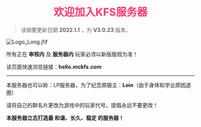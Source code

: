 # <div align="center"><font color=#FD366D>欢迎加入KFS服务器</font></div>
>该纲要更新日期 **2022.1.1** ，为 **V3.0.23** 版本。

![Logo_Long.jfif](/img/Logo_Long.jfif)

所有正在 **审核内** 及 **服务器内** 玩家必须以新版服规为准！

该页面快速浏览链接：**hello.mckfs.com**
- - -

本服务器也可以称：LP服务器，为了纪念原服主：**Loin**（由于身体和学业原因退圈）

请将自己的群名片更改为游戏中的玩家代号，提倡永远不要更改！

**本服务器立志打造最 和谐、长久、稳定 的服务器！**

<div id="ServerRunningTime"></div>

<script>
var time=Date.parse(new Date());
var lasttime=Date.parse("2020-7-23");
var day=parseInt((time-lasttime)/(1000*60*60*24));

console.log(day);
window.onload = function() {
    document.getElementById("ServerRunningTime").innerHTML = "服务器已经运行了"+day+"天";
}
</script>